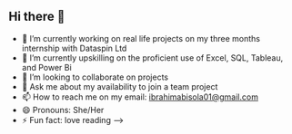 ## Hi there 👋

- 🔭 I’m currently working on real life projects on my three months internship with Dataspin Ltd
- 🌱 I’m currently upskilling on the proficient use of Excel, SQL, Tableau, and Power Bi
- 👯 I’m looking to collaborate on projects 
- 💬 Ask me about my availability to join a team project
- 📫 How to reach me on my email: ibrahimabisola01@gmail.com
- 😄 Pronouns: She/Her
- ⚡ Fun fact: love reading
-->
